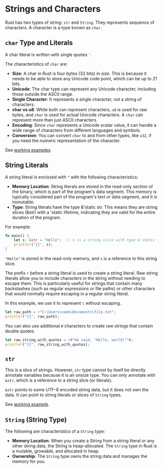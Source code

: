 # Strings and Characters

Rust has two types of string: `str` and `String`. They represents sequence of characters. A character is a type known as `char`.

## `char` Type and Literals

A char literal is written with single quotes `'`.

The characteristics of `char` are:

* **Size**: A char in Rust is four bytes (32 bits) in size. This is because it needs to be able to store any Unicode code point, which can be up to 21 bits.
* **Unicode**: The char type can represent any Unicode character, including those outside the ASCII range.
* **Single Character**: It represents a single character, not a string of characters.
* **char vs u8**: While both can represent characters, `u8` is used for raw bytes, and `char` is used for actual Unicode characters. A `char` can represent more than just ASCII characters.
* **Encoding**: Since `char` represents a Unicode scalar value, it can handle a wide range of characters from different languages and symbols.
* **Conversion**: You can convert `char` to and from other types, like `u32`, if you need the numeric representation of the character.

See [working examples](./src/characters.rs).

## String Literals

A string literal is enclosed with `"` with the following characteristics:

* **Memory Location**: String literals are stored in the read-only section of the binary, which is part of the program's data segment. This memory is typically considered part of the program's text or data segment, and it is immutable.
* **Type**: String literals have the type &'static str. This means they are string slices (&str) with a 'static lifetime, indicating they are valid for the entire duration of the program.

For example:

```rust
fn main() {
    let s: &str = "Hello";  // s is a string slice with type &'static str
    println!("{}", s);
}
```

`"Hello"` is stored in the read-only memory, and `s` is a reference to this string slice.

The prefix `r` before a string literal is used to create a string literal. Raw string literals allow you to include characters in the string without needing to escape them. This is particularly useful for strings that contain many backslashes (such as regular expressions or file paths) or other characters that would normally require escaping in a regular string literal.

In this example, we use it to represent `\` without escaping.

```rust
let raw_path = r"C:\Users\name\Documents\file.txt";
println!("{}", raw_path);
```

You can also use additional `#` characters to create raw strings that contain double quotes.

```rust
let raw_string_with_quotes = r#"He said, "Hello, world!""#;
println!("{}", raw_string_with_quotes);
```

## `str` 

This is a slice of strings. However, `str` type cannot by itself be directly annotate variables because it is an unsize type. You can only annotate with `&str`, which is a reference to a string slice (or literals). 

`&str` points to some UTF-8 encoded string data, but it does not own the data. It can point to string literals or slices of `String` types.

See [working example](./src/strings.rs).

## `String` (String Type)

The following are characteristics of a `String` type:

* **Memory Location**: When you create a String from a string literal or any other string data, the String is heap-allocated. The `String` type in Rust is a mutable, growable, and allocated in heap.
* **Ownership**: The `String` type owns the string data and manages the memory for you.
